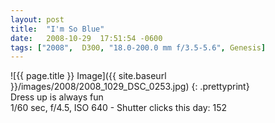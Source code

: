 ```yaml
---
layout: post
title:  "I'm So Blue"
date:   2008-10-29  17:51:54 -0600
tags: ["2008",  D300, "18.0-200.0 mm f/3.5-5.6", Genesis]
---
```

![{{ page.title }} Image]({{ site.baseurl }}/images/2008/2008_1029_DSC_0253.jpg)
{: .prettyprint}  
Dress up is always fun  
1/60 sec, f/4.5, ISO 640 - Shutter clicks this day: 152